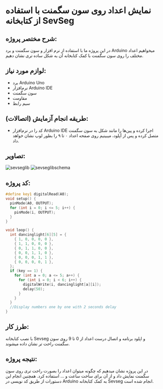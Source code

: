 
# نمایش اعداد روی سون سگمنت با استفاده از کتابخانه SevSeg

## شرح مختصر پروژه:
در این پروژه ما با استفاده از نرم افزار و سون سگمنت و برد Arduino میخواهیم اعداد مختلف را روی سون سگمنت با کمک کتابخانه آن به شکل ساده تری نشان دهیم.

## لوازم مورد نیاز:
-  برد Arduino Uno
- نرم‌افزار Arduino IDE
- سون سگمنت
- مقاومت
- سیم رابط

## طریقه انجام آزمایش (اتصالات):
- کد را در نرم‌افزار Arduino IDE اجرا کرده و پین‌ها را مانند شکل به سون سگمنت متصل کرده و پس از آپلود، میبینیم روی صفحه اعداد ۰ تا ۹ را بطور لوپ نشان خواهد داد.

## تصاویر:

![sevseglib](https://github.com/user-attachments/assets/5418cbfe-c4d2-4266-ba66-370d8e551015)
![sevseglibschema](https://github.com/user-attachments/assets/3a9c22b1-ae2b-4b9b-963b-e78e4dd12a40)


## کد پروژه:
```cpp
#define key1 digitalRead(A0);
void setup() {
  pinMode(A0, OUTPUT);
  for (int i = 0; i <= 5; i++) {
    pinMode(i, OUTPUT);
  }
}

void loop() {
  int dancinglight[6][5] = {
    { 1, 0, 0, 0, 0 },
    { 1, 1, 0, 0, 0 },
    { 0, 1, 1, 0, 0 },
    { 0, 0, 1, 1, 0 },
    { 0, 0, 0, 1, 1 },
    { 0, 0, 0, 0, 1 },
  }; 
  if (key == 1) {
    for (int a = 0; a <= 5; a++) {
      for (int i = 0; i < 6; i++) {
        digitalWrite(i, dancinglight[a][i]);
        delay(50);
      }
    }
  }
  //Display numbers one by one with 2 seconds delay
}
```

## طرز کار:
با نصب کتابخانه Sevseg و اپلود برنامه و اتصال درست اعداد از 0 تا 9 روی سون سگمنت راحت تر نشان داده میشوند.
## نتیجه‌ پروژه:
در این پروژه نشان‌ میدهیم که چگونه میتوان اعداد را بصورت راحت تری روی سون سگمنت نمایش داد و از آن برای ساخت ساعت و ... استفاده کرد. همچنین انجام این دستورات از طریق کد نویسی در Arduino به کمک کتابخانه Sevseg انجام شده است.